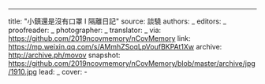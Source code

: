 -------------
title: "小鎮還是沒有口罩 Ⅰ 隔離日記"
source: 談驍
authors: _
editors: _
proofreader: _
photographer: _
translator: _
via: https://github.com/2019ncovmemory/nCovMemory
link: https://mp.weixin.qq.com/s/AMmhZSoqLpVoufBKPAt1Xw
archive: http://archive.ph/movov
snapshot: https://github.com/2019ncovmemory/nCovMemory/blob/master/archive/jpg/1910.jpg
lead: _
cover: -
